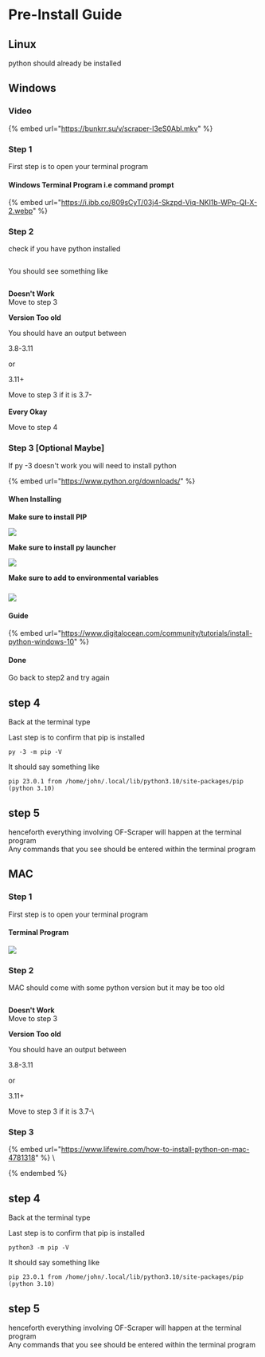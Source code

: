 # Pre-Install Guide

## Linux

python should already be installed

## Windows

### Video

{% embed url="https://bunkrr.su/v/scraper-l3eS0Abl.mkv" %}

### Step 1

First step is to open your terminal program



#### Windows Terminal Program i.e command prompt

{% embed url="https://i.ibb.co/809sCyT/03j4-Skzpd-Viq-NKl1b-WPp-Ql-X-2.webp" %}

### Step 2

check if you have python installed

<figure><img src="../.gitbook/assets/image (6).png" alt=""><figcaption></figcaption></figure>

You should see something like

<figure><img src="../.gitbook/assets/image (8).png" alt=""><figcaption></figcaption></figure>

**Doesn't Work**\
Move to step 3

**Version Too old**

You should have an output between

3.8-3.11

or

3.11+

Move to step 3 if it is 3.7-\
\
**Every Okay**

Move to step 4

### Step 3 \[Optional Maybe]

If py -3 doesn't work you will need to install python

{% embed url="https://www.python.org/downloads/" %}

#### When Installing

**Make sure to install PIP**

![](<../.gitbook/assets/image (2).png>)

**Make sure to install py launcher**

![](<../.gitbook/assets/image (2).png>)

**Make sure to add to environmental variables**

### ![](<../.gitbook/assets/image (10).png>)



#### Guide

{% embed url="https://www.digitalocean.com/community/tutorials/install-python-windows-10" %}

#### Done

Go back to step2 and try again



## step 4

Back at the terminal type

Last step is to confirm that pip is installed

```
py -3 -m pip -V
```

It should say something like

```
pip 23.0.1 from /home/john/.local/lib/python3.10/site-packages/pip (python 3.10)

```

## &#x20;step 5

henceforth everything involving OF-Scraper will happen at the terminal program\
Any commands that you see should be entered within the terminal program

## MAC&#x20;

### Step 1

First step is to open your terminal program

#### Terminal Program

![](../.gitbook/assets/image.png)

### Step 2

MAC should come with some python version but it may be too old

<figure><img src="../.gitbook/assets/image (7).png" alt=""><figcaption></figcaption></figure>

**Doesn't Work**\
Move to step 3

**Version Too old**

You should have an output between

3.8-3.11

or

3.11+

Move to step 3 if it is 3.7-\




### Step 3

{% embed url="https://www.lifewire.com/how-to-install-python-on-mac-4781318" %}
\

{% endembed %}

## step 4

Back at the terminal type

Last step is to confirm that pip is installed

```
python3 -m pip -V
```

It should say something like

```
pip 23.0.1 from /home/john/.local/lib/python3.10/site-packages/pip (python 3.10)

```

## &#x20;step 5

henceforth everything involving OF-Scraper will happen at the terminal program\
Any commands that you see should be entered within the terminal program
